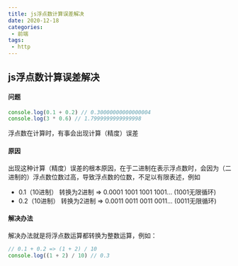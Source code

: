 ```yaml
--- 
title: js浮点数计算误差解决
date: 2020-12-18
categories: 
 - 前端
tags: 
 - http
---
```


## js浮点数计算误差解决

#### 问题

```js
console.log(0.1 + 0.2) // 0.30000000000000004
console.log(3 * 0.6) // 1.7999999999999998
```
浮点数在计算时，有事会出现计算（精度）误差

#### 原因

出现这种计算（精度）误差的根本原因，在于二进制在表示浮点数时，会因为（二进制的）浮点数位数过高，导致浮点数的位数，不足以有限表述，例如<br >

* 0.1（10进制）
    转换为2进制 => 0.0001 1001 1001 1001... (1001无限循环)
* 0.2（10进制）
    转换为2进制 => 0.0011 0011 0011 0011... (0011无限循环)

#### 解决办法

解决办法就是将浮点数运算都转换为整数运算，例如：

``` js
// 0.1 + 0.2 => (1 + 2) / 10
console.log((1 + 2) / 10) // 0.3



```